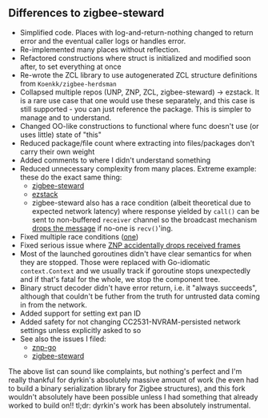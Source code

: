 Differences to zigbee-steward
-----------------------------

- Simplified code. Places with log-and-return-nothing changed to return error and the eventual caller
  logs or handles error.
- Re-implemented many places without reflection.
- Refactored constructions where struct is initialized and modified soon after, to set everything at once
- Re-wrote the ZCL library to use autogenerated ZCL structure definitions from `Koenkk/zigbee-herdsman`
- Collapsed multiple repos (UNP, ZNP, ZCL, zigbee-steward) -> ezstack. It is a rare use case that one
  would use these separately, and this case is still supported - you can just reference the package.
  This is simpler to manage and to understand.
- Changed OO-like constructions to functional where func doesn't use (or uses little) state of "this"
- Reduced package/file count where extracting into files/packages don't carry their own weight
- Added comments to where I didn't understand something
- Reduced unnecessary complexity from many places. Extreme example: these do the exact same thing:
	* [zigbee-steward](https://github.com/dyrkin/zigbee-steward/blob/a1dc32edfb8560969ea4aedb6f85d05d8279cd7a/coordinator/coordinator.go#L219)
	* [ezstack](https://github.com/function61/hautomo/blob/4600f1717f205bdcc9c755c9da2af323866199a4/pkg/ezstack/coordinator/coordinator.go#L232)
	* zigbee-steward also has a race condition (albeit theoretical due to expected network latency) where
	  response yielded by `call()` can be sent to non-buffered `receiver` channel so the broadcast mechanism
	  [drops the message](https://github.com/tv42/topic/blob/aa72cbe81b4823f349da47a4d749cdda61677c09/topic.go#L48)
	  if no-one is `recv()`'ing.
- Fixed multiple race conditions ([one](https://github.com/dyrkin/znp-go/issues/2))
- Fixed serious issue where [ZNP accidentally drops received frames](https://github.com/dyrkin/znp-go/issues/1)
- Most of the launched goroutines didn't have clear semantics for when they are stopped. Those were
  replaced with Go-idiomatic `context.Context` and we usually track if goroutine stops unexpectedly
  and if that's fatal for the whole, we stop the component tree.
- Binary struct decoder didn't have error return, i.e. it "always succeeds", although that couldn't
  be futher from the truth for untrusted data coming in from the network.
- Added support for setting ext pan ID
- Added safety for not changing CC2531-NVRAM-persisted network settings unless explicitly asked to so
- See also the issues I filed:
  * [znp-go](https://github.com/dyrkin/znp-go/issues/created_by/joonas-fi)
  * [zigbee-steward](https://github.com/dyrkin/zigbee-steward/issues/created_by/joonas-fi)

The above list can sound like complaints, but nothing's perfect and I'm really thankful for dyrkin's
absolutely massive amount of work (he even had to build a binary serialization library for Zigbee
structures), and this fork wouldn't absolutely have been possible unless I had something that
already worked to build on!! tl;dr: dyrkin's work has been absolutely instrumental.

